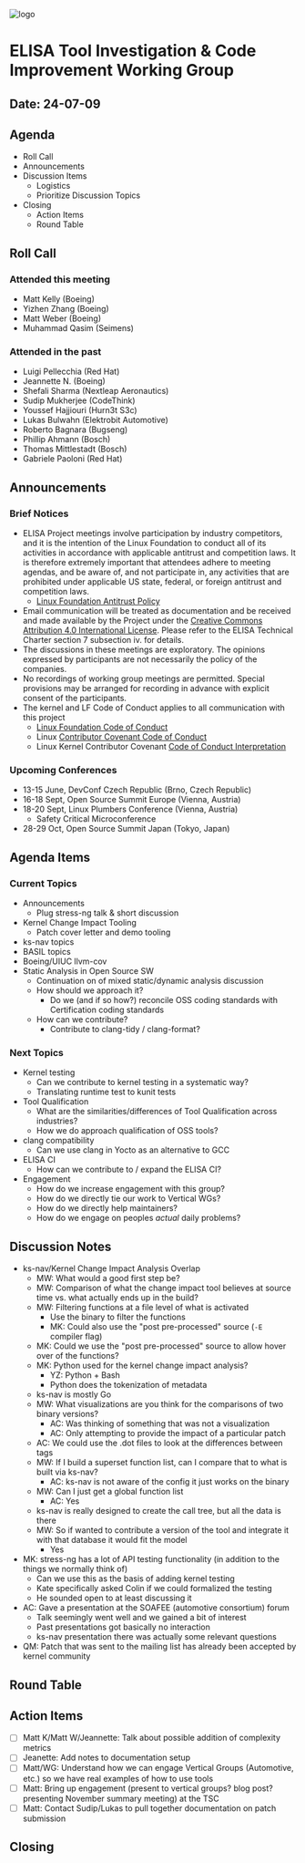 
![logo](logo_elisa_small.png)

# ELISA Tool Investigation & Code Improvement Working Group

## Date: 24-07-09

## Agenda

* Roll Call
* Announcements
* Discussion Items
  * Logistics
  * Prioritize Discussion Topics
* Closing
  * Action Items
  * Round Table

## Roll Call

### Attended this meeting

* Matt Kelly (Boeing)
* Yizhen Zhang (Boeing)
* Matt Weber (Boeing)
* Muhammad Qasim (Seimens)

### Attended in the past

* Luigi Pellecchia (Red Hat)
* Jeannette N. (Boeing)
* Shefali Sharma (Nextleap Aeronautics)
* Sudip Mukherjee (CodeThink)
* Youssef Hajjiouri (Hurn3t S3c)
* Lukas Bulwahn (Elektrobit Automotive)
* Roberto Bagnara (Bugseng)
* Phillip Ahmann (Bosch)
* Thomas Mittlestadt (Bosch)
* Gabriele Paoloni (Red Hat)

## Announcements

### Brief Notices

* ELISA Project meetings involve participation by industry competitors, and it is the intention of the Linux Foundation to conduct all of its activities in accordance with applicable antitrust and competition laws. It is therefore extremely important that attendees adhere to meeting agendas, and be aware of, and not participate in, any activities that are prohibited under applicable US state, federal, or foreign antitrust and competition laws.
  * [Linux Foundation Antitrust Policy](http://www.linuxfoundation.org/antitrust*policy)
* Email communication will be treated as documentation and be received and made available by the Project under the [Creative Commons Attribution 4.0 International License](http://creativecommons.org/licenses/by/4.0). Please refer to the ELISA Technical Charter section 7 subsection iv. for details.
* The discussions in these meetings are exploratory. The opinions expressed by participants are not necessarily the policy of the companies.
* No recordings of working group meetings are permitted. Special provisions may be arranged for recording in advance with explicit consent of the participants.
* The kernel and LF Code of Conduct applies to all communication with this project
  * [Linux Foundation Code of Conduct](https://www.linuxfoundation.org/code*of*conduct/)
  * Linux [Contributor Covenant Code of Conduct](https://git.kernel.org/pub/scm/linux/kernel/git/torvalds/linux.git/tree/Documentation/process/code*of*conduct.rst)
  * Linux Kernel Contributor Covenant [Code of Conduct Interpretation](https://git.kernel.org/pub/scm/linux/kernel/git/torvalds/linux.git/tree/Documentation/process/code*of*conduct*interpretation.rst)

### Upcoming Conferences

* 13-15 June, DevConf Czech Republic (Brno, Czech Republic)
* 16-18 Sept, Open Source Summit Europe (Vienna, Austria)
* 18-20 Sept, Linux Plumbers Conference (Vienna, Austria)
  * Safety Critical Microconference
* 28-29 Oct, Open Source Summit Japan (Tokyo, Japan)

## Agenda Items

### Current Topics

* Announcements
  * Plug stress-ng talk & short discussion
* Kernel Change Impact Tooling
  * Patch cover letter and demo tooling
* ks-nav topics
* BASIL topics
* Boeing/UIUC llvm-cov
* Static Analysis in Open Source SW
  * Continuation on of mixed static/dynamic analysis discussion
  * How should we approach it?
    * Do we (and if so how?) reconcile OSS coding standards with Certification coding standards
  * How can we contribute?
    * Contribute to clang-tidy / clang-format?

### Next Topics

* Kernel testing
  * Can we contribute to kernel testing in a systematic way?
  * Translating runtime test to kunit tests
* Tool Qualification
  * What are the similarities/differences of Tool Qualification across industries?
  * How we do approach qualification of OSS tools?
* clang compatibility
  * Can we use clang in Yocto as an alternative to GCC
* ELISA CI
  * How can we contribute to / expand the ELISA CI?
* Engagement
  * How do we increase engagement with this group?
  * How do we directly tie our work to Vertical WGs?
  * How do we directly help maintainers?
  * How do we engage on peoples *actual* daily problems?

## Discussion Notes

* ks-nav/Kernel Change Impact Analysis Overlap
  * MW: What would a good first step be?
  * MW: Comparison of what the change impact tool believes at source time vs. what actually ends up in the build?
  * MW: Filtering functions at a file level of what is activated
    * Use the binary to filter the functions
    * MK: Could also use the "post pre-processed" source (`-E` compiler flag)
  * MK: Could we use the "post pre-processed" source to allow hover over of the functions?
  * MK: Python used for the kernel change impact analysis?
    * YZ: Python + Bash
    * Python does the tokenization of metadata
  * ks-nav is mostly Go
  * MW: What visualizations are you think for the comparisons of two binary versions?
    * AC: Was thinking of something that was not a visualization
    * AC: Only attempting to provide the impact of a particular patch
  * AC: We could use the .dot files to look at the differences between tags
  * MW: If I build a superset function list, can I compare that to what is built via ks-nav?
    * AC: ks-nav is not aware of the config it just works on the binary
  * MW: Can I just get a global function list
    * AC: Yes
  * ks-nav is really designed to create the call tree, but all the data is there
  * MW: So if  wanted to contribute a version of the tool and integrate it with that database it would fit the model
    * Yes
* MK: stress-ng has a lot of API testing functionality (in addition to the things we normally think of)
  * Can we use this as the basis of adding kernel testing
  * Kate specifically asked Colin if we could formalized the testing
  * He sounded open to at least discussing it
* AC: Gave a presentation at the SOAFEE (automotive consortium) forum
  * Talk seemingly went well and we gained a bit of interest
  * Past presentations got basically no interaction
  * ks-nav presentation there was actually some relevant questions
* QM: Patch that was sent to the mailing list has already been accepted by kernel community

## Round Table

## Action Items

* [ ] Matt K/Matt W/Jeannette: Talk about possible addition of complexity metrics
* [ ] Jeanette: Add notes to documentation setup
* [ ] Matt/WG: Understand how we can engage Vertical Groups (Automotive, etc.) so we have real examples of how to use tools
* [ ] Matt: Bring up engagement (present to vertical groups? blog post? presenting November summary meeting) at the TSC
* [ ] Matt: Contact Sudip/Lukas to pull together documentation on patch submission

## Closing
